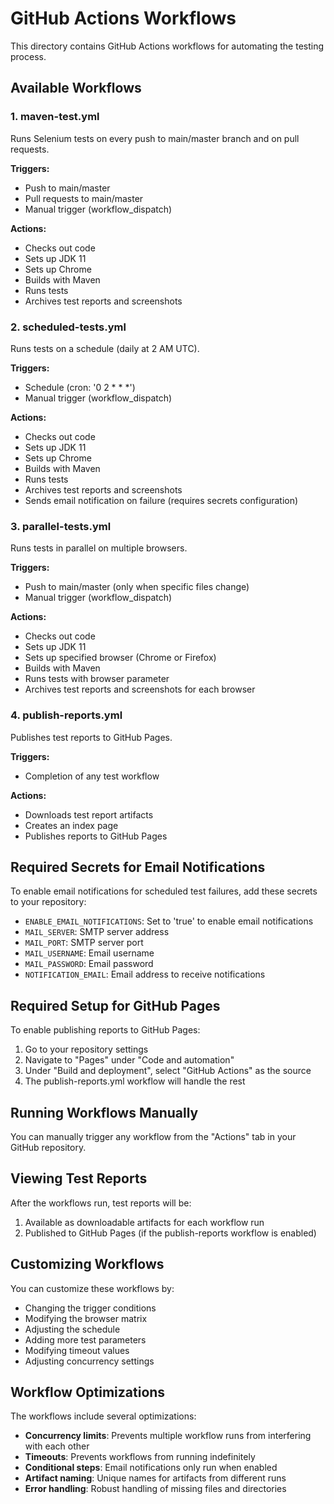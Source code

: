 # GitHub Actions Workflows

This directory contains GitHub Actions workflows for automating the testing process.

## Available Workflows

### 1. maven-test.yml
Runs Selenium tests on every push to main/master branch and on pull requests.

**Triggers:**
- Push to main/master
- Pull requests to main/master
- Manual trigger (workflow_dispatch)

**Actions:**
- Checks out code
- Sets up JDK 11
- Sets up Chrome
- Builds with Maven
- Runs tests
- Archives test reports and screenshots

### 2. scheduled-tests.yml
Runs tests on a schedule (daily at 2 AM UTC).

**Triggers:**
- Schedule (cron: '0 2 * * *')
- Manual trigger (workflow_dispatch)

**Actions:**
- Checks out code
- Sets up JDK 11
- Sets up Chrome
- Builds with Maven
- Runs tests
- Archives test reports and screenshots
- Sends email notification on failure (requires secrets configuration)

### 3. parallel-tests.yml
Runs tests in parallel on multiple browsers.

**Triggers:**
- Push to main/master (only when specific files change)
- Manual trigger (workflow_dispatch)

**Actions:**
- Checks out code
- Sets up JDK 11
- Sets up specified browser (Chrome or Firefox)
- Builds with Maven
- Runs tests with browser parameter
- Archives test reports and screenshots for each browser

### 4. publish-reports.yml
Publishes test reports to GitHub Pages.

**Triggers:**
- Completion of any test workflow

**Actions:**
- Downloads test report artifacts
- Creates an index page
- Publishes reports to GitHub Pages

## Required Secrets for Email Notifications

To enable email notifications for scheduled test failures, add these secrets to your repository:

- `ENABLE_EMAIL_NOTIFICATIONS`: Set to 'true' to enable email notifications
- `MAIL_SERVER`: SMTP server address
- `MAIL_PORT`: SMTP server port
- `MAIL_USERNAME`: Email username
- `MAIL_PASSWORD`: Email password
- `NOTIFICATION_EMAIL`: Email address to receive notifications

## Required Setup for GitHub Pages

To enable publishing reports to GitHub Pages:

1. Go to your repository settings
2. Navigate to "Pages" under "Code and automation"
3. Under "Build and deployment", select "GitHub Actions" as the source
4. The publish-reports.yml workflow will handle the rest

## Running Workflows Manually

You can manually trigger any workflow from the "Actions" tab in your GitHub repository.

## Viewing Test Reports

After the workflows run, test reports will be:
1. Available as downloadable artifacts for each workflow run
2. Published to GitHub Pages (if the publish-reports workflow is enabled)

## Customizing Workflows

You can customize these workflows by:
- Changing the trigger conditions
- Modifying the browser matrix
- Adjusting the schedule
- Adding more test parameters
- Modifying timeout values
- Adjusting concurrency settings

## Workflow Optimizations

The workflows include several optimizations:
- **Concurrency limits**: Prevents multiple workflow runs from interfering with each other
- **Timeouts**: Prevents workflows from running indefinitely
- **Conditional steps**: Email notifications only run when enabled
- **Artifact naming**: Unique names for artifacts from different runs
- **Error handling**: Robust handling of missing files and directories